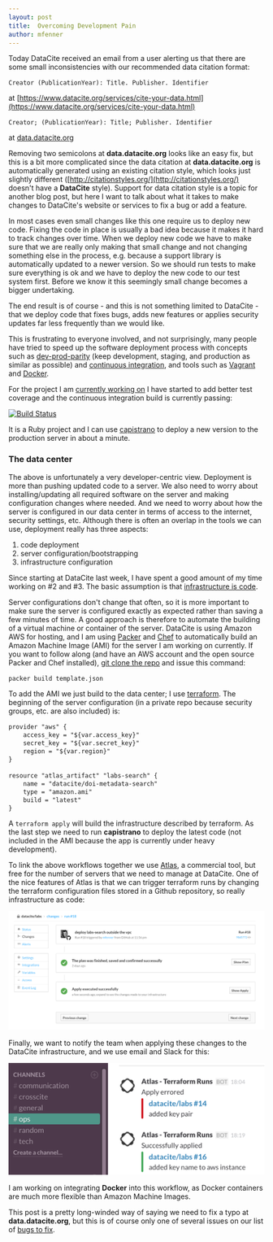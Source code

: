 ```yaml
---
layout: post
title:  Overcoming Development Pain
author: mfenner
---
```


Today DataCite received an email from a user alerting us that there are some small inconsistencies with our recommended data citation format:

    Creator (PublicationYear): Title. Publisher. Identifier
at [https://www.datacite.org/services/cite-your-data.html](https://www.datacite.org/services/cite-your-data.html)

    Creator; (PublicationYear): Title; Publisher. Identifier
at [data.datacite.org](http://data.datacite.org/10.5061/DRYAD.8C1P6)

Removing two semicolons at **data.datacite.org** looks like an easy fix, but this is a bit more complicated since the data citation at **data.datacite.org** is automatically generated using an existing citation style, which looks just slightly different ([http://citationstyles.org/](http://citationstyles.org/) doesn't have a **DataCite** style). Support for data citation style is a topic for another blog post, but here I want to talk about what it takes to make changes to DataCite's website or services to fix a bug or add a feature.

In most cases even small changes like this one require us to deploy new code. Fixing the code in place is usually a bad idea because it makes it hard to track changes over time. When we deploy new code we have to make sure that we are really only making that small change and not changing something else in the process, e.g. because a support library is automatically updated to a newer version. So we should run tests to make sure everything is ok and we have to deploy the new code to our test system first. Before we know it this seemingly small change becomes a bigger undertaking.

The end result is of course - and this is not something limited to DataCite - that we deploy code that fixes bugs, adds new features or applies security updates far less frequently than we would like.

This is frustrating to everyone involved, and not surprisingly, many people have tried to speed up the software deployment process with concepts such as [dev-prod-parity](http://12factor.net/dev-prod-parity) (keep development, staging, and production as similar as possible) and [continuous integration](http://www.thoughtworks.com/continuous-integration), and tools such as [Vagrant](https://www.vagrantup.com/) and [Docker](https://www.docker.com/).

For the project I am [currently working on](https://github.com/crosscite/doi-metadata-search) I have started to add better test coverage and the continuous integration build is currently passing:

[![Build Status](https://travis-ci.org/crosscite/doi-metadata-search.svg?branch=datacite)](https://travis-ci.org/crosscite/doi-metadata-search)

It is a Ruby project and I can use [capistrano](http://capistranorb.com/) to deploy a new version to the production server in about a minute.

### The data center
The above is unfortunately a very developer-centric view. Deployment is more than pushing updated code to a server. We also need to worry about installing/updating all required software on the server and making configuration changes where needed. And we need to worry about how the server is configured in our data center in terms of access to the internet, security settings, etc. Although there is often an overlap in the tools we can use, deployment really has three aspects:

1. code deployment
1. server configuration/bootstrapping
1. infrastructure configuration

Since starting at DataCite last week, I have spent a good amount of my time working on #2 and #3. The basic assumption is that [infrastructure is code](http://www.thoughtworks.com/insights/blog/infrastructure-code-reason-smile).

Server configurations don't change that often, so it is more important to make sure the server is configured exactly as expected rather than saving a few minutes of time. A good approach is therefore to automate the building of a virtual machine or container of the server. DataCite is using Amazon AWS for hosting, and I am using [Packer](https://www.packer.io/) and [Chef](https://www.chef.io/) to automatically build an Amazon Machine Image (AMI) for the server I am working on currently. If you want to follow along (and have an AWS account and the open source Packer and Chef installed), [git clone the repo](https://github.com/crosscite/doi-metadata-search) and issue this command:

    packer build template.json

To add the AMI we just build to the data center; I use [terraform](https://www.terraform.io/). The beginning of the server configuration (in a private repo because security groups, etc. are also included) is:

```
provider "aws" {
    access_key = "${var.access_key}"
    secret_key = "${var.secret_key}"
    region = "${var.region}"
}

resource "atlas_artifact" "labs-search" {
    name = "datacite/doi-metadata-search"
    type = "amazon.ami"
    build = "latest"
}
```
A `terraform apply` will build the infrastructure described by terraform. As the last step we need to run **capistrano** to deploy the latest code (not included in the AMI because the app is currently under heavy development).

To link the above workflows together we use [Atlas](https://atlas.hashicorp.com/), a commercial tool, but free for the number of servers that we need to manage at DataCite. One of the nice features of Atlas is that we can trigger terraform runs by changing the terraform configuration files stored in a Github repository, so really infrastructure as code:

![](/assets/images/2015/08/Bildschirmfoto-2015-08-11-um-20-14-30.png)

Finally, we want to notify the team when applying these changes to the DataCite infrastructure, and we use email and Slack for this:

![](/assets/images/2015/08/Bildschirmfoto-2015-08-11-um-20-20-48.png)

I am working on integrating **Docker** into this workflow, as Docker containers are much more flexible than Amazon Machine Images.

This post is a pretty long-winded way of saying we need to fix a typo at **data.datacite.org**, but this is of course only one of several issues on our list of [bugs to fix](https://github.com/datacite/content-resolver/issues).
